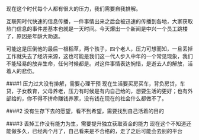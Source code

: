 现在这个时代每个人都有很大的压力，我们需要自我排解。

互联网时代快速的信息传播，一件事情出来之后会被迅速的传播到各地，大家获取热门信息的事件差基本也就是一天时间。今天爆出一个新闻是中兴一个员工跳楼了，原因是年龄大劝退。

可能这是压倒他的最后一根稻草，两个孩子，四个老人，压力可想而知，一旦丢掉工作就失去了经济来源，这也可能是我们这一代人步入中年的一个常见现象，我们不能轻易的放弃生命，任何时候都是。对这件事情表达惋惜，是逝去人的解放，活着人的悲伤。

####1 压力过大没有排解，需要心理干预
现在生活要买房买车，背负房贷，车贷，子女教育，父母养老，压力有时候是有内自己给的，想要生活的更好；也有外部给的，你不得不拼命赚钱养家，没有钱在现在的社会什么都做不了。

####2 没有生存下去的愿望，看不到希望，需要找到自己活着的目的

####3 丢掉工作没有能力为生，需要提升独立获取资金的能力
现在这个不知道还能做多久，已经两个月了，自己看来是不合格的，走了之后可能会去别的平台



